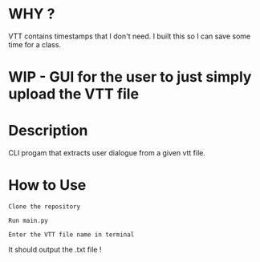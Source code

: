 # WHY ?
VTT contains timestamps that I don't need. I built this so I can save some time for a class. 

# WIP - GUI for the user to just simply upload the VTT file

# Description
CLI progam that extracts user dialogue from a given vtt file.  

# How to Use
```Clone the repository```  

```Run main.py```  

``` Enter the VTT file name in terminal ```

It should output the .txt file !
